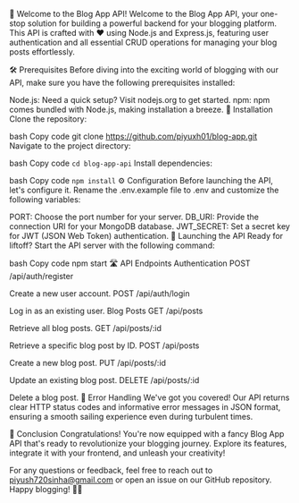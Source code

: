 🚀 Welcome to the Blog App API!
Welcome to the Blog App API, your one-stop solution for building a powerful backend for your blogging platform. This API is crafted with ❤️ using Node.js and Express.js, featuring user authentication and all essential CRUD operations for managing your blog posts effortlessly.

🛠️ Prerequisites
Before diving into the exciting world of blogging with our API, make sure you have the following prerequisites installed:

Node.js: Need a quick setup? Visit nodejs.org to get started.
npm: npm comes bundled with Node.js, making installation a breeze.
🔧 Installation
Clone the repository:

bash
Copy code
git clone https://github.com/piyuxh01/blog-app.git
Navigate to the project directory:

bash
Copy code
`cd blog-app-api`
Install dependencies:

bash
Copy code
`npm install`
⚙️ Configuration
Before launching the API, let's configure it. Rename the .env.example file to .env and customize the following variables:

PORT: Choose the port number for your server.
DB_URI: Provide the connection URI for your MongoDB database.
JWT_SECRET: Set a secret key for JWT (JSON Web Token) authentication.
🚀 Launching the API
Ready for liftoff? Start the API server with the following command:

bash
Copy code
npm start
🛣️ API Endpoints
Authentication
POST /api/auth/register

Create a new user account.
POST /api/auth/login

Log in as an existing user.
Blog Posts
GET /api/posts

Retrieve all blog posts.
GET /api/posts/:id

Retrieve a specific blog post by ID.
POST /api/posts

Create a new blog post.
PUT /api/posts/:id

Update an existing blog post.
DELETE /api/posts/:id

Delete a blog post.
🚨 Error Handling
We've got you covered! Our API returns clear HTTP status codes and informative error messages in JSON format, ensuring a smooth sailing experience even during turbulent times.

🌟 Conclusion
Congratulations! You're now equipped with a fancy Blog App API that's ready to revolutionize your blogging journey. Explore its features, integrate it with your frontend, and unleash your creativity!

For any questions or feedback, feel free to reach out to piyush720sinha@gmail.com or open an issue on our GitHub repository. Happy blogging! 📝✨
